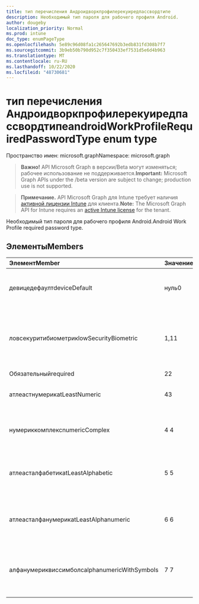 ```yaml
---
title: тип перечисления Андроидворкпрофилерекуиредпассвордтипе
description: Необходимый тип пароля для рабочего профиля Android.
author: dougeby
localization_priority: Normal
ms.prod: intune
doc_type: enumPageType
ms.openlocfilehash: 5e89c96d08fa1c265647692b3edb831fd308b7f7
ms.sourcegitcommit: 3b9eb50b790d952c7f350433ef7531d5e6d4b963
ms.translationtype: MT
ms.contentlocale: ru-RU
ms.lasthandoff: 10/22/2020
ms.locfileid: "48730681"
---
```

# <a name="androidworkprofilerequiredpasswordtype-enum-type"></a><span data-ttu-id="76115-103">тип перечисления Андроидворкпрофилерекуиредпассвордтипе</span><span class="sxs-lookup"><span data-stu-id="76115-103">androidWorkProfileRequiredPasswordType enum type</span></span>

<span data-ttu-id="76115-104">Пространство имен: microsoft.graph</span><span class="sxs-lookup"><span data-stu-id="76115-104">Namespace: microsoft.graph</span></span>

> <span data-ttu-id="76115-105">**Важно!** API Microsoft Graph в версии/Beta могут изменяться; рабочее использование не поддерживается.</span><span class="sxs-lookup"><span data-stu-id="76115-105">**Important:** Microsoft Graph APIs under the /beta version are subject to change; production use is not supported.</span></span>

> <span data-ttu-id="76115-106">**Примечание.** API Microsoft Graph для Intune требует наличия [активной лицензии Intune](https://go.microsoft.com/fwlink/?linkid=839381) для клиента.</span><span class="sxs-lookup"><span data-stu-id="76115-106">**Note:** The Microsoft Graph API for Intune requires an [active Intune license](https://go.microsoft.com/fwlink/?linkid=839381) for the tenant.</span></span>

<span data-ttu-id="76115-107">Необходимый тип пароля для рабочего профиля Android.</span><span class="sxs-lookup"><span data-stu-id="76115-107">Android Work Profile required password type.</span></span>

## <a name="members"></a><span data-ttu-id="76115-108">Элементы</span><span class="sxs-lookup"><span data-stu-id="76115-108">Members</span></span>
|<span data-ttu-id="76115-109">Элемент</span><span class="sxs-lookup"><span data-stu-id="76115-109">Member</span></span>|<span data-ttu-id="76115-110">Значение</span><span class="sxs-lookup"><span data-stu-id="76115-110">Value</span></span>|<span data-ttu-id="76115-111">Описание</span><span class="sxs-lookup"><span data-stu-id="76115-111">Description</span></span>|
|:---|:---|:---|
|<span data-ttu-id="76115-112">девицедефаулт</span><span class="sxs-lookup"><span data-stu-id="76115-112">deviceDefault</span></span>|<span data-ttu-id="76115-113">нуль</span><span class="sxs-lookup"><span data-stu-id="76115-113">0</span></span>|<span data-ttu-id="76115-114">Значение по умолчанию для устройства, без намерения.</span><span class="sxs-lookup"><span data-stu-id="76115-114">Device default value, no intent.</span></span>|
|<span data-ttu-id="76115-115">ловсекуритибиометрик</span><span class="sxs-lookup"><span data-stu-id="76115-115">lowSecurityBiometric</span></span>|<span data-ttu-id="76115-116">1,1</span><span class="sxs-lookup"><span data-stu-id="76115-116">1</span></span>|<span data-ttu-id="76115-117">Необходим пароль на основе биометрического уровня безопасности.</span><span class="sxs-lookup"><span data-stu-id="76115-117">Low security biometrics based password required.</span></span>|
|<span data-ttu-id="76115-118">Обязательный</span><span class="sxs-lookup"><span data-stu-id="76115-118">required</span></span>|<span data-ttu-id="76115-119">2</span><span class="sxs-lookup"><span data-stu-id="76115-119">2</span></span>|<span data-ttu-id="76115-120">Обязательный.</span><span class="sxs-lookup"><span data-stu-id="76115-120">Required.</span></span>|
|<span data-ttu-id="76115-121">атлеастнумерик</span><span class="sxs-lookup"><span data-stu-id="76115-121">atLeastNumeric</span></span>|<span data-ttu-id="76115-122">4</span><span class="sxs-lookup"><span data-stu-id="76115-122">3</span></span>|<span data-ttu-id="76115-123">Необходим по крайней мере числовой пароль.</span><span class="sxs-lookup"><span data-stu-id="76115-123">At least numeric password required.</span></span>|
|<span data-ttu-id="76115-124">нумериккомплекс</span><span class="sxs-lookup"><span data-stu-id="76115-124">numericComplex</span></span>|<span data-ttu-id="76115-125">4 </span><span class="sxs-lookup"><span data-stu-id="76115-125">4</span></span>|<span data-ttu-id="76115-126">Необходим числовой сложный пароль.</span><span class="sxs-lookup"><span data-stu-id="76115-126">Numeric complex password required.</span></span>|
|<span data-ttu-id="76115-127">атлеасталфабетик</span><span class="sxs-lookup"><span data-stu-id="76115-127">atLeastAlphabetic</span></span>|<span data-ttu-id="76115-128">5 </span><span class="sxs-lookup"><span data-stu-id="76115-128">5</span></span>|<span data-ttu-id="76115-129">По крайней мере необходимо указать по крайней мере буквенный пароль.</span><span class="sxs-lookup"><span data-stu-id="76115-129">At least alphabetic password required.</span></span>|
|<span data-ttu-id="76115-130">атлеасталфанумерик</span><span class="sxs-lookup"><span data-stu-id="76115-130">atLeastAlphanumeric</span></span>|<span data-ttu-id="76115-131">6 </span><span class="sxs-lookup"><span data-stu-id="76115-131">6</span></span>|<span data-ttu-id="76115-132">Необходимо указать по крайней мере буквенно-цифровые пароли.</span><span class="sxs-lookup"><span data-stu-id="76115-132">At least alphanumeric password required.</span></span>|
|<span data-ttu-id="76115-133">алфанумериквиссимболс</span><span class="sxs-lookup"><span data-stu-id="76115-133">alphanumericWithSymbols</span></span>|<span data-ttu-id="76115-134">7 </span><span class="sxs-lookup"><span data-stu-id="76115-134">7</span></span>|<span data-ttu-id="76115-135">По крайней мере буквенно-цифровые символы и пароль не требуются.</span><span class="sxs-lookup"><span data-stu-id="76115-135">At least alphanumeric with symbols password required.</span></span>|





